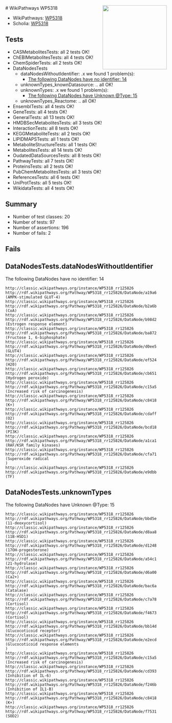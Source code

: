 <img style="float: right; width: 200px" src="https://upload.wikimedia.org/wikipedia/commons/thumb/8/83/Wplogo_with_text_500.png/640px-Wplogo_with_text_500.png" />
# WikiPathways WP5318

* WikiPathways: [WP5318](https://wikipathways.org/pathways/WP5318)
* Scholia: [WP5318](https://scholia.toolforge.org/wikipathways/WP5318)
## Tests
* CASMetabolitesTests: all 2 tests OK!
* ChEBIMetabolitesTests: all 4 tests OK!
* ChemSpiderTests: all 2 tests OK!
* DataNodesTests
    * dataNodesWithoutIdentifier: .x we found 1 problem(s):
        * [The following DataNodes have no identifier: 14](#8792c494)
    * unknownTypes_knownDatasource: .. all OK!
    * unknownTypes: .x we found 1 problem(s):
        * [The following DataNodes have Unknown @Type: 15](#ef950836)
    * unknownTypes_Reactome: .. all OK!
* EnsemblTests: all 4 tests OK!
* GeneTests: all 4 tests OK!
* GeneralTests: all 13 tests OK!
* HMDBSecMetabolitesTests: all 3 tests OK!
* InteractionTests: all 8 tests OK!
* KEGGMetaboliteTests: all 2 tests OK!
* LIPIDMAPSTests: all 1 tests OK!
* MetaboliteStructureTests: all 1 tests OK!
* MetabolitesTests: all 14 tests OK!
* OudatedDataSourcesTests: all 8 tests OK!
* PathwayTests: all 7 tests OK!
* ProteinsTests: all 2 tests OK!
* PubChemMetabolitesTests: all 3 tests OK!
* ReferencesTests: all 6 tests OK!
* UniProtTests: all 5 tests OK!
* WikidataTests: all 4 tests OK!


## Summary

* Number of test classes: 20
* Number of tests: 97
* Number of assertions: 196
* Number of fails: 2

## Fails

<a name="8792c494" />

## DataNodesTests.dataNodesWithoutIdentifier

The following DataNodes have no identifier: 14
```
http://classic.wikipathways.org/instance/WP5318_rr125826 http://rdf.wikipathways.org/Pathway/WP5318_rr125826/DataNode/a19a6 (AMPK-stimulated GLUT-4)
http://classic.wikipathways.org/instance/WP5318_rr125826 http://rdf.wikipathways.org/Pathway/WP5318_rr125826/DataNode/b2a6b (CoA)
http://classic.wikipathways.org/instance/WP5318_rr125826 http://rdf.wikipathways.org/Pathway/WP5318_rr125826/DataNode/b98d2 (Estrogen response element)
http://classic.wikipathways.org/instance/WP5318_rr125826 http://rdf.wikipathways.org/Pathway/WP5318_rr125826/DataNode/ba872 (Fructose 1, 6-biphosphate)
http://classic.wikipathways.org/instance/WP5318_rr125826 http://rdf.wikipathways.org/Pathway/WP5318_rr125826/DataNode/d0ee5 (GLUT4)
http://classic.wikipathways.org/instance/WP5318_rr125826 http://rdf.wikipathways.org/Pathway/WP5318_rr125826/DataNode/ef524 (H20)
http://classic.wikipathways.org/instance/WP5318_rr125826 http://rdf.wikipathways.org/Pathway/WP5318_rr125826/DataNode/cb651 (Hydrogen peroxide)
http://classic.wikipathways.org/instance/WP5318_rr125826 http://rdf.wikipathways.org/Pathway/WP5318_rr125826/DataNode/c15a5 (Increased risk of carcinogenesis)
http://classic.wikipathways.org/instance/WP5318_rr125826 http://rdf.wikipathways.org/Pathway/WP5318_rr125826/DataNode/c8418 (K+)
http://classic.wikipathways.org/instance/WP5318_rr125826 http://rdf.wikipathways.org/Pathway/WP5318_rr125826/DataNode/cdaff (O2)
http://classic.wikipathways.org/instance/WP5318_rr125826 http://rdf.wikipathways.org/Pathway/WP5318_rr125826/DataNode/bcd18 (PI3K)
http://classic.wikipathways.org/instance/WP5318_rr125826 http://rdf.wikipathways.org/Pathway/WP5318_rr125826/DataNode/a1ca1 (RAF/KSR family kinases)
http://classic.wikipathways.org/instance/WP5318_rr125826 http://rdf.wikipathways.org/Pathway/WP5318_rr125826/DataNode/cfa71 (Superoxide radical
)
http://classic.wikipathways.org/instance/WP5318_rr125826 http://rdf.wikipathways.org/Pathway/WP5318_rr125826/DataNode/e9dbb (TF)
```

<a name="ef950836" />

## DataNodesTests.unknownTypes

The following DataNodes have Unknown @Type: 15
```
http://classic.wikipathways.org/instance/WP5318_rr125826 http://rdf.wikipathways.org/Pathway/WP5318_rr125826/DataNode/bbd5e (11-deoxycortisol)
http://classic.wikipathways.org/instance/WP5318_rr125826 http://rdf.wikipathways.org/Pathway/WP5318_rr125826/DataNode/d8aa8 (11B-HSD1)
http://classic.wikipathways.org/instance/WP5318_rr125826 http://rdf.wikipathways.org/Pathway/WP5318_rr125826/DataNode/d1248 (17OH-progesterone)
http://classic.wikipathways.org/instance/WP5318_rr125826 http://rdf.wikipathways.org/Pathway/WP5318_rr125826/DataNode/a54c1 (21-hydrolase)
http://classic.wikipathways.org/instance/WP5318_rr125826 http://rdf.wikipathways.org/Pathway/WP5318_rr125826/DataNode/d6a00 (Ca2+)
http://classic.wikipathways.org/instance/WP5318_rr125826 http://rdf.wikipathways.org/Pathway/WP5318_rr125826/DataNode/bac6a (Catalase)
http://classic.wikipathways.org/instance/WP5318_rr125826 http://rdf.wikipathways.org/Pathway/WP5318_rr125826/DataNode/c7a78 (Cortisol)
http://classic.wikipathways.org/instance/WP5318_rr125826 http://rdf.wikipathways.org/Pathway/WP5318_rr125826/DataNode/f4673 (Cortisol)
http://classic.wikipathways.org/instance/WP5318_rr125826 http://rdf.wikipathways.org/Pathway/WP5318_rr125826/DataNode/bb14d (Glucocoticoid receptor)
http://classic.wikipathways.org/instance/WP5318_rr125826 http://rdf.wikipathways.org/Pathway/WP5318_rr125826/DataNode/e2ecd (Glucocoticoid response elements
)
http://classic.wikipathways.org/instance/WP5318_rr125826 http://rdf.wikipathways.org/Pathway/WP5318_rr125826/DataNode/c15a5 (Increased risk of carcinogenesis)
http://classic.wikipathways.org/instance/WP5318_rr125826 http://rdf.wikipathways.org/Pathway/WP5318_rr125826/DataNode/cd393 (Inhibition of IL-6)
http://classic.wikipathways.org/instance/WP5318_rr125826 http://rdf.wikipathways.org/Pathway/WP5318_rr125826/DataNode/f246b (Inhibition of IL1-B)
http://classic.wikipathways.org/instance/WP5318_rr125826 http://rdf.wikipathways.org/Pathway/WP5318_rr125826/DataNode/c8418 (K+)
http://classic.wikipathways.org/instance/WP5318_rr125826 http://rdf.wikipathways.org/Pathway/WP5318_rr125826/DataNode/f7531 (SOD2)
```

